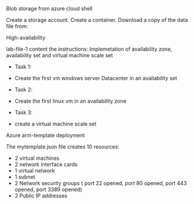 Blob storage from azure cloud shell

Create a storage account.
Create a container.
Download a copy of the data file from: 

High-availability

lab-file-1 content the instructions: Implemetation of availability zone, availability set and virtual machine scale set
- Task 1:
- Create the first vm windows server Datacenter in an availability set

- Task 2:
-  Create the first linux vm in an availability zone

- Task 3:
- create a virtual machine scale set


Azure arm-template deployment

The mytemplate.json file creates 10 resources:
- 2 virtual machines
- 2 network interface cards
- 1 virtual network
- 1 subnet
- 2 Network security groups ( port 22 opened, port 80 opened, port 443 opened, port 3389 opened)
- 2 Public IP addresses


